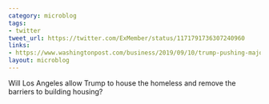 ```yaml
---
category: microblog
tags:
- twitter
tweet_url: https://twitter.com/ExMember/status/1171791736307240960
links:
- https://www.washingtonpost.com/business/2019/09/10/trump-pushing-major-crackdown-homeless-camps-california-with-aides-discussing-moving-residents-government-backed-facilities/
layout: microblog
---
```

Will Los Angeles allow Trump to house the homeless and remove the barriers to building housing?
